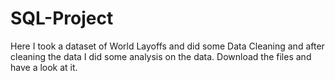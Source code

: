 # SQL-Project

Here I took a dataset of World Layoffs and did some Data Cleaning and after cleaning the data I did some analysis on the data. Download the files and have a look at it.
